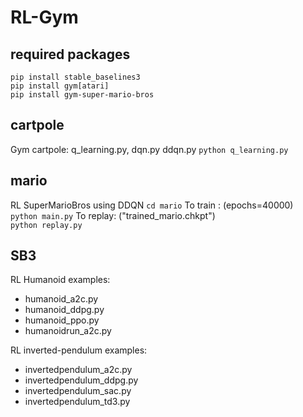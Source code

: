 # RL-Gym

## required packages
`pip install stable_baselines3`<br>
`pip install gym[atari]`<br>
`pip install gym-super-mario-bros`<br>

## cartpole 
Gym cartpole: q_learning.py, dqn.py ddqn.py
`python q_learning.py`

## mario
RL SuperMarioBros using DDQN
`cd mario`
To train : (epochs=40000)<br>
`python main.py`
To replay: ("trained_mario.chkpt")<br>
`python replay.py` 

## SB3
RL Humanoid examples:
* humanoid_a2c.py
* humanoid_ddpg.py
* humanoid_ppo.py
* humanoidrun_a2c.py

RL inverted-pendulum examples:
* invertedpendulum_a2c.py
* invertedpendulum_ddpg.py
* invertedpendulum_sac.py
* invertedpendulum_td3.py
